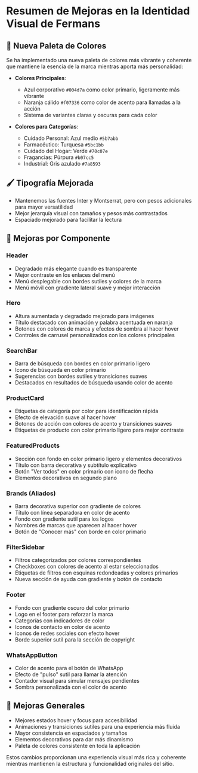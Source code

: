 # Resumen de Mejoras en la Identidad Visual de Fermans

## 🎨 Nueva Paleta de Colores

Se ha implementado una nueva paleta de colores más vibrante y coherente que mantiene la esencia de la marca mientras aporta más personalidad:

- **Colores Principales**:
  - Azul corporativo `#004d7a` como color primario, ligeramente más vibrante
  - Naranja cálido `#f07336` como color de acento para llamadas a la acción
  - Sistema de variantes claras y oscuras para cada color

- **Colores para Categorías**:
  - Cuidado Personal: Azul medio `#5b7abb`
  - Farmacéutico: Turquesa `#5bc1bb`
  - Cuidado del Hogar: Verde `#70c07e`
  - Fragancias: Púrpura `#b07cc5`
  - Industrial: Gris azulado `#7a8593`

## 🖌️ Tipografía Mejorada

- Mantenemos las fuentes Inter y Montserrat, pero con pesos adicionales para mayor versatilidad
- Mejor jerarquía visual con tamaños y pesos más contrastados
- Espaciado mejorado para facilitar la lectura

## 🌟 Mejoras por Componente

### Header
- Degradado más elegante cuando es transparente
- Mejor contraste en los enlaces del menú
- Menú desplegable con bordes sutiles y colores de la marca
- Menú móvil con gradiente lateral suave y mejor interacción

### Hero
- Altura aumentada y degradado mejorado para imágenes
- Título destacado con animación y palabra acentuada en naranja
- Botones con colores de marca y efectos de sombra al hacer hover
- Controles de carrusel personalizados con los colores principales

### SearchBar
- Barra de búsqueda con bordes en color primario ligero
- Icono de búsqueda en color primario
- Sugerencias con bordes sutiles y transiciones suaves
- Destacados en resultados de búsqueda usando color de acento

### ProductCard
- Etiquetas de categoría por color para identificación rápida
- Efecto de elevación suave al hacer hover
- Botones de acción con colores de acento y transiciones suaves
- Etiquetas de producto con color primario ligero para mejor contraste

### FeaturedProducts
- Sección con fondo en color primario ligero y elementos decorativos
- Título con barra decorativa y subtítulo explicativo
- Botón "Ver todos" en color primario con icono de flecha
- Elementos decorativos en segundo plano

### Brands (Aliados)
- Barra decorativa superior con gradiente de colores
- Título con línea separadora en color de acento
- Fondo con gradiente sutil para los logos
- Nombres de marcas que aparecen al hacer hover
- Botón de "Conocer más" con borde en color primario

### FilterSidebar
- Filtros categorizados por colores correspondientes
- Checkboxes con colores de acento al estar seleccionados
- Etiquetas de filtros con esquinas redondeadas y colores primarios
- Nueva sección de ayuda con gradiente y botón de contacto

### Footer
- Fondo con gradiente oscuro del color primario
- Logo en el footer para reforzar la marca
- Categorías con indicadores de color
- Iconos de contacto en color de acento
- Iconos de redes sociales con efecto hover
- Borde superior sutil para la sección de copyright

### WhatsAppButton
- Color de acento para el botón de WhatsApp
- Efecto de "pulso" sutil para llamar la atención
- Contador visual para simular mensajes pendientes
- Sombra personalizada con el color de acento

## 📱 Mejoras Generales

- Mejores estados hover y focus para accesibilidad
- Animaciones y transiciones sutiles para una experiencia más fluida
- Mayor consistencia en espaciados y tamaños
- Elementos decorativos para dar más dinamismo
- Paleta de colores consistente en toda la aplicación

Estos cambios proporcionan una experiencia visual más rica y coherente mientras mantienen la estructura y funcionalidad originales del sitio.